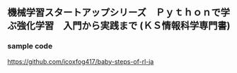 ## 機械学習スタートアップシリーズ　Ｐｙｔｈｏｎで学ぶ強化学習　入門から実践まで (ＫＳ情報科学専門書)



### sample code
https://github.com/icoxfog417/baby-steps-of-rl-ja






